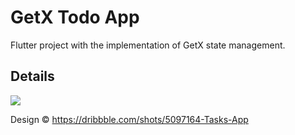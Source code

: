 # GetX Todo App

Flutter project with the implementation of GetX state management.

## Details

<img src="https://cdn.dribbble.com/users/2446756/screenshots/5097164/media/4a478925f6155ffe619934909e106649.png">

Design ©️ https://dribbble.com/shots/5097164-Tasks-App
